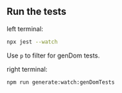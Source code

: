 ## Run the tests

left terminal:

```sh
npx jest --watch
```

Use `p` to filter for genDom tests.

right terminal:

```sh
npm run generate:watch:genDomTests
```
